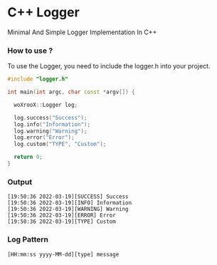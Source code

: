 # C++ Logger
Minimal And Simple Logger Implementation In C++

### How to use ?
To use the Logger, you need to include the logger.h into your project.
```C++
#include "logger.h"

int main(int argc, char const *argv[]) {

  woXrooX::Logger log;

  log.success("Success");
  log.info("Information");
  log.warning("Warning");
  log.error("Error");
  log.custom("TYPE", "Custom");

  return 0;
}
```
### Output
```
[19:50:36 2022-03-19][SUCCESS] Success
[19:50:36 2022-03-19][INFO] Information
[19:50:36 2022-03-19][WARNING] Warning
[19:50:36 2022-03-19][ERROR] Error
[19:50:36 2022-03-19][TYPE] Custom
```
### Log Pattern
```
[HH:mm:ss yyyy-MM-dd][type] message
```
